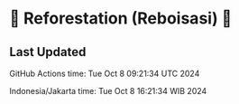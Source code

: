 
# 🌳 Reforestation (Reboisasi) 🌲

## Last Updated

GitHub Actions time: Tue Oct  8 09:21:34 UTC 2024

Indonesia/Jakarta time: Tue Oct  8 16:21:34 WIB 2024

